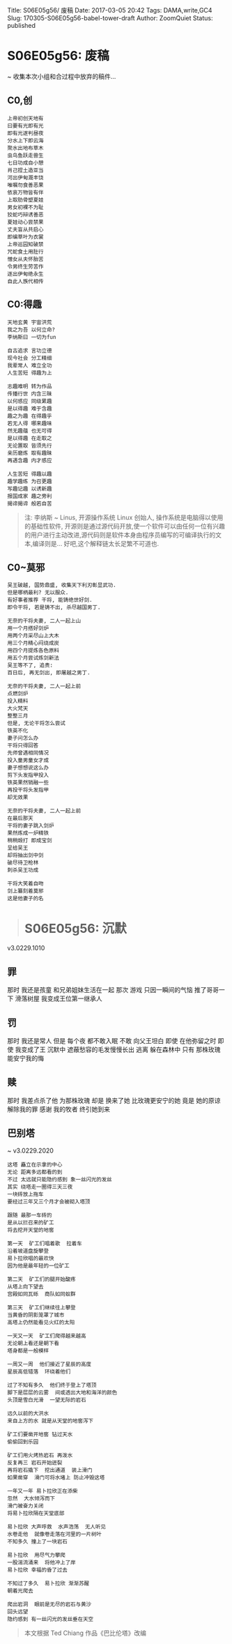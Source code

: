 Title: S06E05g56/ 废稿
Date: 2017-03-05 20:42
Tags: DAMA,write,GC4
Slug: 170305-S06E05g56-babel-tower-draft
Author: ZoomQuiet
Status: published

# S06E05g56: 废稿

~ 收集本次小组和合过程中放弃的稿件...

## C0,创

    上帝初创天地有
    曰要有光即有光
    即有光遂判昼夜
    分水上下即云海
    聚水出地布草木
    虫鸟鱼跃走兽生
    七日功成自小憩
    肖己捏土造亚当
    河出伊甸溉丰饶
    唯嘱勿食善恶果
    依哀万物皆有伴
    上取肋骨塑夏娃
    男女初裸不为耻
    狡蛇巧辩诱善恶
    夏娃动心尝禁果
    丈夫盲从共启心
    即编草叶为衣裳
    上帝巡园知破禁
    咒蛇食土用肚行
    憎女从夫怀胎苦
    令男终生劳苦作
    逐出伊甸绝永生
    自此人族代相传

## C0:得趣
    天地玄黄 宇宙洪荒
    我之为吾 以何立命?
    李纳斯曰 一切为fun

    自古追求 言功立德
    现今社会 分工精细
    我辈常人 难立全功 
    人生苦短 得趣为上

    志趣难明 转为作品
    传播行世 内含三昧
    以何感应 同级累趣
    是以得趣 难于含趣
    趣之为趣 在得趣乎
    若无人得 哪来趣味
    然无趣蕴 也无可得
    是以得趣 在走取之
    无论置取 皆须先行
    亲历磨炼 取有趣昧
    再遇含趣 内才感应

    人生苦短 得趣以趣
    趣学趣练 为召更趣
    写趣记趣 以诱新趣
    报国成家 趣之旁利
    揭谛揭谛 般若自苦


> 注: 李纳斯 ~ Linus, 开源操作系统 Linux 创始人, 操作系统是电脑得以使用的基础性软件, 开源则是通过源代码开放,使一个软件可以由任何一位有兴趣的用户进行主动改进,源代码则是软件本身由程序员编写的可编译执行的文本,编译则是... 好吧,这个解释链太长足繁不可道也.

## C0~莫邪

    吴王破越, 国势鼎盛, 收集天下利刃彰显武功.
    但是哪柄最利? 无以服众.
    有好事者推荐 干将, 能铸绝世好剑.
    即令干将, 若是铸不出, 杀尽越国男丁.

    无奈的干将夫妻, 二人一起上山
    用一个月搭好剑炉
    用两个月采尽山上大木
    用三个月精心闷烧成炭
    用四个月提炼各色原料
    用五个月尝试炼剑新法
    吴王等不了, 追责:
    百日后, 再无剑出, 即屠越之男丁.

    无奈的干将夫妻, 二人一起上前
    点燃剑炉
    投入精料
    大火梵天
    整整三月
    但是, 无论干将怎么尝试
    铁英不化
    妻子问怎么办
    干将只得回答
    先师曾遇相同情况
    投入童男童女才成
    妻子想想说这么办
    剪下头发指甲投入
    铁英果然销融一些
    再投干将头发指甲
    却无效果

    无奈的干将夫妻, 二人一起上前
    在最后那天
    干将的妻子跳入剑炉
    果然炼成一炉精铁
    稍稍煅打 即成宝剑
    呈给吴王
    却将抽出剑中剑
    破尽待卫枪林
    刺杀吴王功成

    干将大笑着自吻
    剑上纂刻着莫邪
    这是他妻子的名

># S06E05g56: 沉默
v3.0229.1010

## 罪
那时 我还是孩童
和兄弟姐妹生活在一起
那次 游戏
只因一瞬间的气恼
推了哥哥一下
滑落树屋 
我变成王位第一继承人

## 罚
那时 我还是常人
但是 每个夜 都不敢入眠
不敢 向父王坦白
即使 在他弥留之时
即使 我变成了王
沉默中 遮蔽愁容的毛发慢慢长出
逃离 躲在森林中
只有 那株玫瑰 能安宁我的悔

## 赎
那时 我差点杀了他 为那株玫瑰
却是 换来了她
比玫瑰更安宁的她
竟是 她的原谅 解除我的罪
感谢 我的牧者 终引她到来



## 巴别塔
~ v3.0229.2020

    这塔 矗立在示拿的中心
    无论 距离多远都看的到
    不过 太远就只能隐约感到 象一丝闪光的发丝
    其实 绕塔走一圈得三天三夜
    一块砖放上拖车
    要经过三年又三个月才会被砌入塔顶

    跟随 最那一车砖的
    是从以拦召来的矿工
    将去挖开天堂的地窖

    第一天  矿工们唱着歌  拉着车
    沿着坡道盘旋攀登
    易卜拉欣唱的最欢快
    因为他是最年轻的一位矿工

    第二天  矿工们的腿开始酸疼
    从塔上向下望去  
    宫殿如同瓦砾  商队如同蚁群

    第三天  矿工们继续往上攀登
    当黄昏的阴影笼罩了城市
    高塔上仍然能看见火红的太阳

    一天又一天  矿工们爬得越来越高
    无论朝上看还是朝下看
    塔身都是一般模样

    一周又一周  他们接近了星辰的高度
    星辰高低错落  环绕着他们

    过了不知有多久  他们终于登上了塔顶
    脚下是层层的云雾  间或透出大地和海洋的颜色
    头顶是雪白光滑  一望无际的岩石

    远久以前的大洪水
    来自上方的水 就是从天堂的地窖泻下

    矿工们要凿开地窖 钻过天水 
    偷偷回到乐园

    矿工们用火烤热岩石 再泼水
    反复再三 岩石开始迸裂
    再将岩石撬下  挖出通道  装上滑门
    如果凿穿  滑门可将水堵上 防止冲毁这塔

    一年又一年 易卜拉欣正在添柴
    忽然  大水倾泻而下
    滑门被奋力关闭  
    将易卜拉欣隔在天堂底部

    易卜拉欣 大声呼救  水声浩荡  无人听见
    水卷走他  就像卷走落在河里的一片树叶
    不知多久 撞上了一块岩石

    易卜拉欣  用尽气力攀爬
    一股湍流涌来  将他冲上了岸
    易卜拉欣 幸福的昏了过去

    不知过了多久  易卜拉欣 渐渐苏醒
    朝着光爬去  

    爬出岩洞  眼前是无尽的岩石与黄沙
    回头远望  
    隐约感到 有一丝闪光的发丝垂在天空


> 本文根据 Ted Chiang 作品《巴比伦塔》改编
